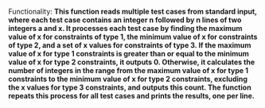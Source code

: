 Functionality: **This function reads multiple test cases from standard input, where each test case contains an integer n followed by n lines of two integers a and x. It processes each test case by finding the maximum value of x for constraints of type 1, the minimum value of x for constraints of type 2, and a set of x values for constraints of type 3. If the maximum value of x for type 1 constraints is greater than or equal to the minimum value of x for type 2 constraints, it outputs 0. Otherwise, it calculates the number of integers in the range from the maximum value of x for type 1 constraints to the minimum value of x for type 2 constraints, excluding the x values for type 3 constraints, and outputs this count. The function repeats this process for all test cases and prints the results, one per line.**